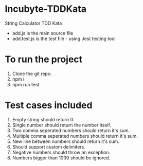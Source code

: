 # Incubyte-TDDKata
String Calculator TDD Kata

- add.js is the main source file
- add.test.js is the test file  - using Jest testing tool

# To run the project
1. Clone the git repo.
2. npm i
3. npm run test

# Test cases included
1. Empty string should return 0.
2. Single number should return the number itself.
3. Two comma seperated numbers should return it's sum.
4. Multiple comma seperated numbers should return it's sum.
5. New line between numbers should return it's sum.
6. Should support custom delimiters.
7. Negative numbers should throw an exception.
8. Numbers bigger than 1000 should be ignored.